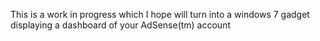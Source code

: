 This is a work in progress which I hope will turn into a windows 7 gadget displaying a dashboard of your AdSense(tm) account